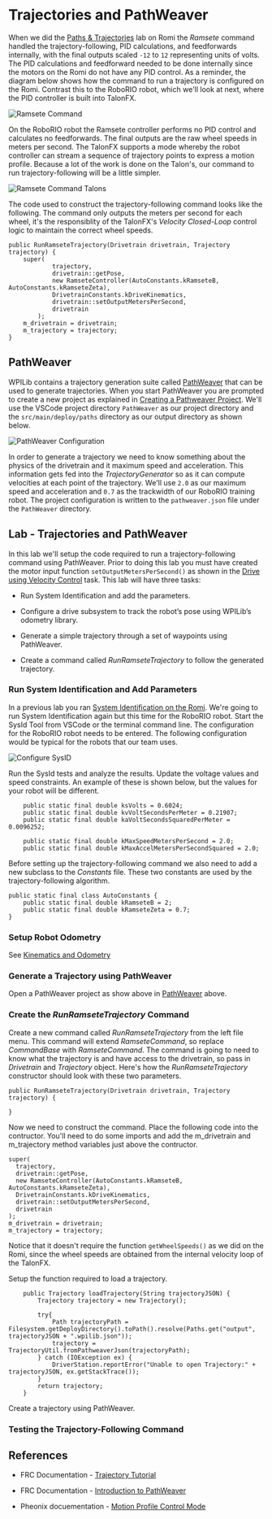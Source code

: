 # Trajectories and PathWeaver
When we did the [Paths & Trajectories](../../Romi/Control/romiTrajectory) lab on Romi the *Ramsete* command handled the trajectory-following, PID calculations, and feedforwards internally, with the final outputs scaled `-12` to `12` representing units of volts. The PID calculations and feedforward needed to be done internally since the motors on the Romi do not have any PID control. As a reminder, the diagram below shows how the command to run a trajectory is configured on the Romi.  Contrast this to the RoboRIO robot, which we'll look at next, where the PID controller is built into TalonFX. 

![Ramsete Command](../../images/Romi/Romi.055.jpeg)

On the RoboRIO robot the Ramsete controller performs no PID control and calculates no feedforwards. The final outputs are the raw wheel speeds in meters per second. The TalonFX supports a mode whereby the robot controller can stream a sequence of trajectory points to express a motion profile.  Because a lot of the work is done on the Talon's, our command to run trajectory-following will be a little simpler. 

![Ramsete Command Talons](../../images/Romi/Romi.065.jpeg)

The code used to construct the trajectory-following command looks like the following.  The command only outputs the meters per second for each wheel, it's the responsiblity of the TalonFX's *Velocity Closed-Loop* control logic to maintain the correct wheel speeds.

    public RunRamseteTrajectory(Drivetrain drivetrain, Trajectory trajectory) {
        super(
                trajectory,
                drivetrain::getPose,
                new RamseteController(AutoConstants.kRamseteB, AutoConstants.kRamseteZeta),
                DrivetrainConstants.kDriveKinematics,
                drivetrain::setOutputMetersPerSecond,
                drivetrain
            );
        m_drivetrain = drivetrain;
        m_trajectory = trajectory;
    }

## <a name="pathweaver"></a>PathWeaver
WPILib contains a trajectory generation suite called [PathWeaver](https://docs.wpilib.org/en/latest/docs/software/pathplanning/pathweaver/introduction.html#introduction-to-pathweaver) that can be used to generate trajectories.  When you start PathWeaver you are prompted to create a new project as explained in [Creating a Pathweaver Project](https://docs.wpilib.org/en/latest/docs/software/pathplanning/pathweaver/creating-pathweaver-project.html#creating-a-pathweaver-project).  We'll use the VSCode project directory `PathWeaver` as our project directory and the `src/main/deploy/paths` directory as our output directory as shown below.

![PathWeaver Configuration](../../images/FRCTools/FRCTools.038.jpeg)

In order to generate a trajectory we need to know something about the physics of the drivetrain and it maximum speed and acceleration.  This information gets fed into the *TrajectoryGenerator* so as it can compute velocities at each point of the trajectory. We'll use `2.0` as our maximum speed and acceleration and `0.7` as the trackwidth of our RoboRIO training robot.  The project configuration is written to the `pathweaver.json` file under the `PathWeaver` directory.

<!-- Each trajectory point holds the desired velocity, position, arbitrary feedforward, and time duration to honor said point until moving on to the next point. The point also holds targets for both the primary and auxiliary PID controller, allowing for differential control (drivetrain, differential mechanisms).

Alternatively, the trajectory points can be streamed into the motor controller as the motor controller is executing the profile, so long as the robot controller sends the trajectory points faster than the Talon consumes them. This also means that there is no practical limit to how long a profile can be. -->

## Lab - Trajectories and PathWeaver
In this lab we'll setup the code required to run a trajectory-following command using PathWeaver. Prior to doing this lab you must have created the motor input function `setOutputMetersPerSecond()` as shown in the [Drive using Velocity Control](motorControl.md#taskVelocity) task. This lab will have three tasks:

- Run System Identification and add the parameters.

- Configure a drive subsystem to track the robot’s pose using WPILib’s odometry library.

- Generate a simple trajectory through a set of waypoints using PathWeaver.

- Create a command called *RunRamseteTrajectory* to follow the generated trajectory.

### Run System Identification and Add Parameters
In a previous lab you ran [System Identification on the Romi](../../Romi/Control/romiSystemId).  We're going to run System Identification again but this time for the RoboRIO robot.  Start the SysId Tool from VSCode or the terminal command line. The configuration for the RoboRIO robot needs to be entered.  The following configuration would be typical for the robots that our team uses.  

![Configure SysID](../../images/FRCTools/FRCTools.037.jpeg)

Run the SysId tests and analyze the results.  Update the voltage values and speed constraints.  An example of these is shown below, but the values for your robot will be different.

        public static final double ksVolts = 0.6024;
        public static final double kvVoltSecondsPerMeter = 0.21907;
        public static final double kaVoltSecondsSquaredPerMeter = 0.0096252;

        public static final double kMaxSpeedMetersPerSecond = 2.0;
        public static final double kMaxAccelMetersPerSecondSquared = 2.0;

Before setting up the trajectory-following command we also need to add a new subclass to the *Constants* file. These two constants are used by the trajectory-following algorithm.

    public static final class AutoConstants {    
        public static final double kRamseteB = 2;
        public static final double kRamseteZeta = 0.7;
    }   
    
### Setup Robot Odometry

See [Kinematics and Odometry](../../Romi/SC/romiOdometry)

### Generate a Trajectory using PathWeaver
Open a PathWeaver project as show above in [PathWeaver](#pathweaver) above.


### Create the *RunRamseteTrajectory* Command
Create a new command called *RunRamseteTrajectory* from the left file menu.  This command will extend *RamseteCommand*, so replace *CommandBase* with *RamseteCommand*.  The command is going to need to know what the trajectory is and have access to the drivetrain, so pass in *Drivetrain* and *Trajectory* object.  Here's how the *RunRamseteTrajectory* constructor should look with these two parameters.

    public RunRamseteTrajectory(Drivetrain drivetrain, Trajectory trajectory) {

    }

Now we need to construct the command.  Place the following code into the contructor.  You'll need to do some imports and add the m_drivetrain and m_trajectory method variables just above the contructor.

    super(
      trajectory,
      drivetrain::getPose,
      new RamseteController(AutoConstants.kRamseteB, AutoConstants.kRamseteZeta),
      DrivetrainConstants.kDriveKinematics,
      drivetrain::setOutputMetersPerSecond,
      drivetrain
    );
    m_drivetrain = drivetrain;
    m_trajectory = trajectory;


Notice that it doesn't require the function `getWheelSpeeds()` as we did on the Romi, since the wheel speeds are obtained from the internal velocity loop of the TalonFX.

Setup the function required to load a trajectory.


        public Trajectory loadTrajectory(String trajectoryJSON) {
            Trajectory trajectory = new Trajectory();

            try{
                Path trajectoryPath = Filesystem.getDeployDirectory().toPath().resolve(Paths.get("output", trajectoryJSON + ".wpilib.json"));
                trajectory = TrajectoryUtil.fromPathweaverJson(trajectoryPath);
            } catch (IOException ex) {
                DriverStation.reportError("Unable to open Trajectory:" + trajectoryJSON, ex.getStackTrace());
            }
            return trajectory;
        }

Create a trajectory using PathWeaver.


### Testing the Trajectory-Following Command



## References
- FRC Documentation - [Trajectory Tutorial](https://docs.wpilib.org/en/latest/docs/software/pathplanning/trajectory-tutorial/trajectory-tutorial-overview.html)

- FRC Documentation - [Introduction to PathWeaver](https://docs.wpilib.org/en/latest/docs/software/pathplanning/pathweaver/introduction.html#introduction-to-pathweaver)

- Pheonix docuementation - [Motion Profile Control Mode](https://docs.ctre-phoenix.com/en/stable/ch16_ClosedLoop.html#motion-profile-control-mode)

